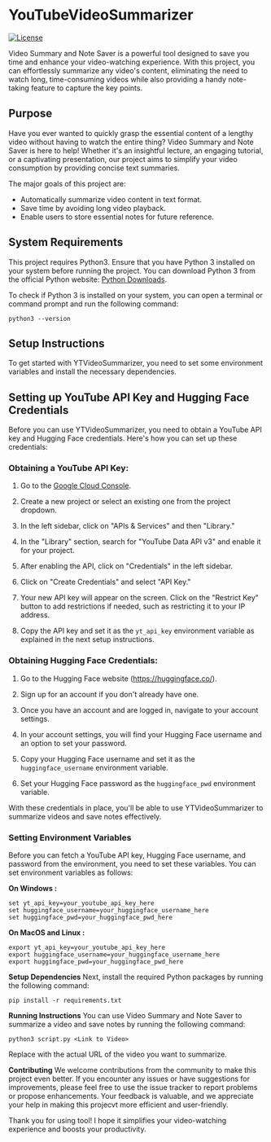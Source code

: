 # YouTubeVideoSummarizer

[![License](https://img.shields.io/badge/License-MIT-blue.svg)](LICENSE)

Video Summary and Note Saver is a powerful tool designed to save you time and enhance your video-watching experience. With this project, you can effortlessly summarize any video's content, eliminating the need to watch long, time-consuming videos while also providing a handy note-taking feature to capture the key points.

## Purpose

Have you ever wanted to quickly grasp the essential content of a lengthy video without having to watch the entire thing? Video Summary and Note Saver is here to help! Whether it's an insightful lecture, an engaging tutorial, or a captivating presentation, our project aims to simplify your video consumption by providing concise text summaries.

The major goals of this project are:

- Automatically summarize video content in text format.
- Save time by avoiding long video playback.
- Enable users to store essential notes for future reference.

## System Requirements

This project requires Python3. Ensure that you have Python 3 installed on your system before running the project. You can download Python 3 from the official Python website: [Python Downloads](https://www.python.org/downloads/).

To check if Python 3 is installed on your system, you can open a terminal or command prompt and run the following command:

```
python3 --version
```

## Setup Instructions

To get started with YTVideoSummarizer, you need to set some environment variables and install the necessary dependencies.

## Setting up YouTube API Key and Hugging Face Credentials

Before you can use YTVideoSummarizer, you need to obtain a YouTube API key and Hugging Face credentials. Here's how you can set up these credentials:

### Obtaining a YouTube API Key:

1. Go to the [Google Cloud Console](https://console.cloud.google.com/).

2. Create a new project or select an existing one from the project dropdown.

3. In the left sidebar, click on "APIs & Services" and then "Library."

4. In the "Library" section, search for "YouTube Data API v3" and enable it for your project.

5. After enabling the API, click on "Credentials" in the left sidebar.

6. Click on "Create Credentials" and select "API Key."

7. Your new API key will appear on the screen. Click on the "Restrict Key" button to add restrictions if needed, such as restricting it to your IP address.

8. Copy the API key and set it as the `yt_api_key` environment variable as explained in the next setup instructions.

### Obtaining Hugging Face Credentials:

1. Go to the Hugging Face website (https://huggingface.co/).

2. Sign up for an account if you don't already have one.

3. Once you have an account and are logged in, navigate to your account settings.

4. In your account settings, you will find your Hugging Face username and an option to set your password.

5. Copy your Hugging Face username and set it as the `huggingface_username` environment variable.

6. Set your Hugging Face password as the `huggingface_pwd` environment variable.

With these credentials in place, you'll be able to use YTVideoSummarizer to summarize videos and save notes effectively.


### Setting Environment Variables

Before you can fetch a YouTube API key, Hugging Face username, and password from the environment, you need to set these variables. You can set environment variables as follows:

**On Windows :**

```shell
set yt_api_key=your_youtube_api_key_here
set huggingface_username=your_huggingface_username_here
set huggingface_pwd=your_huggingface_pwd_here
```

**On MacOS and Linux :**

```
export yt_api_key=your_youtube_api_key_here
export huggingface_username=your_huggingface_username_here
export huggingface_pwd=your_huggingface_pwd_here
```

**Setup Dependencies**
Next, install the required Python packages by running the following command:
```
pip install -r requirements.txt
```

**Running Instructions**
You can use Video Summary and Note Saver to summarize a video and save notes by running the following command:
```
python3 script.py <Link to Video>
```
Replace <Link to Video> with the actual URL of the video you want to summarize.

**Contributing**
We welcome contributions from the community to make this project even better. If you encounter any issues or have suggestions for improvements, please feel free to use the issue tracker to report problems or propose enhancements. Your feedback is valuable, and we appreciate your help in making this projecvt more efficient and user-friendly.

Thank you for using tool! I hope it simplifies your video-watching experience and boosts your productivity.
